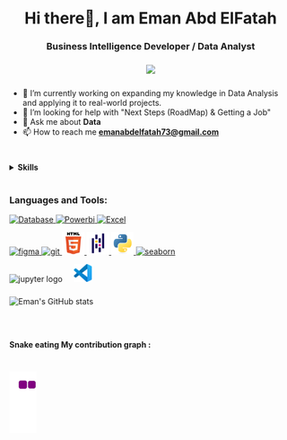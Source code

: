 <h1 align="center">Hi there👋, I am Eman Abd ElFatah</h1>
<h3 align="center"> Business Intelligence Developer / Data Analyst</h3>



###

<p align="center"> <img src="https://komarev.com/ghpvc/?username=emanabdelfatah173&label=Profile%20views&color=0e75b6&style=plastic" /> </p>

###
- 🔭 I’m currently working on expanding my knowledge in Data Analysis and applying it to real-world projects.<br>
- 🤔 I’m looking for help with "Next Steps (RoadMap) & Getting a Job"
- 💬 Ask me about **Data**
- 📫 How to reach me **emanabdelfatah73@gmail.com**

###
<br>

<details>
  <summary><b>Skills</b></summary>

### DATA ANALYSIS
Data Processing:
 - Advanced Excel (Pivot tables, Power Query, Visualization)
 - Python (NumPy, Pandas), Jupyter Notebook
 - SQL

Visualization:
 - Power BI (DAX, Data Modelling)
 - Tableau
 - Matplotlib and Seaborn.

#
  
### DATA ENGINEERING:
 - Data Modeling
 - Databases
 - Data Warehouses
 - ETL tools (SSIS, SSAS, SSRS)
 - Big Data
   
#
  
### Machine Learning (Beginner):
 - Supervised
 - Unsupervised

#

### Soft Skills:
- Attention to Detail
- Detail-Oriented
- Problem-Solving
- Presentation Skills
- Communication skills
- Teamwork
-  Leadership

</details>

<br>

###

<h3 align="left">Languages and Tools:</h3>

<p align="left"> 
<a href="" target="_blank" rel="noreferrer"> <img src="https://icon-library.com/images/relational-database-icon/relational-database-icon-21.jpg" alt="Database" width="50" height="40"/> </a>
<a href="" target="_blank" rel="noreferrer"> <img src="https://www.nuget.org/profiles/powerbi/avatar?imageSize=512" alt="Powerbi" width="40" height="40"/> </a> 
<a href="" target="_blank" rel="noreferrer"> <img src="https://i.pinimg.com/originals/13/88/5f/13885f590c6070c7f106b0f19a17ab9b.png" alt="Excel" width="40" height="40"/> </a>
<p align="left"> <a href="https://www.figma.com/" target="_blank" rel="noreferrer"> <img src="https://www.vectorlogo.zone/logos/figma/figma-icon.svg" alt="figma" width="40" height="40"/> </a> 
<a href="https://git-scm.com/" target="_blank" rel="noreferrer"> <img src="https://www.vectorlogo.zone/logos/git-scm/git-scm-icon.svg" alt="git" width="40" height="40"/> </a> 
<a href="https://www.w3.org/html/" target="_blank" rel="noreferrer"> <img src="https://raw.githubusercontent.com/devicons/devicon/master/icons/html5/html5-original-wordmark.svg" alt="html5" width="40" height="40"/> </a> 
<a href="https://pandas.pydata.org/" target="_blank" rel="noreferrer"> <img src="https://raw.githubusercontent.com/devicons/devicon/2ae2a900d2f041da66e950e4d48052658d850630/icons/pandas/pandas-original.svg" alt="pandas" width="40" height="40"/> </a> 
<a href="https://www.python.org" target="_blank" rel="noreferrer"> <img src="https://raw.githubusercontent.com/devicons/devicon/master/icons/python/python-original.svg" alt="python" width="40" height="40"/> 
</a> <a href="https://seaborn.pydata.org/" target="_blank" rel="noreferrer"> <img src="https://seaborn.pydata.org/_images/logo-mark-lightbg.svg" alt="seaborn" width="40" height="40"/> </a> </p> 
<img src="https://cdn.simpleicons.org/jupyter/F37626" height="30" alt="jupyter logo"  /> <img width="12" />
<img height="32" width="32" src="https://raw.githubusercontent.com/github/explore/80688e429a7d4ef2fca1e82350fe8e3517d3494d/topics/visual-studio-code/visual-studio-code.png" />

<br>

###
![Eman's GitHub stats](https://github-readme-stats.vercel.app/api?username=emanabdelfatah173&show_icons=true&theme=dark&locale=en&layout=compact)

###

<br>

#### Snake eating My contribution graph :

#

![snake gif](https://github.com/emanabdelfatah173/emanabdelfatah173/blob/output/github-contribution-grid-snake.gif)
